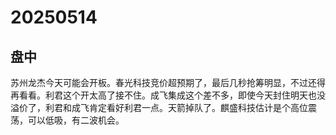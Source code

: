 # 20250514

## 盘中

苏州龙杰今天可能会开板。春光科技竞价超预期了，最后几秒抢筹明显，不过还得再看看。利君这个开太高了接不住。成飞集成这个差不多，即使今天封住明天也没溢价了，利君和成飞肯定看好利君一点。天箭掉队了。麒盛科技估计是个高位震荡，可以低吸，有二波机会。

